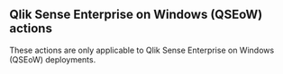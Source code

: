 ## Qlik Sense Enterprise on Windows (QSEoW) actions

These actions are only applicable to Qlik Sense Enterprise on Windows (QSEoW) deployments.
